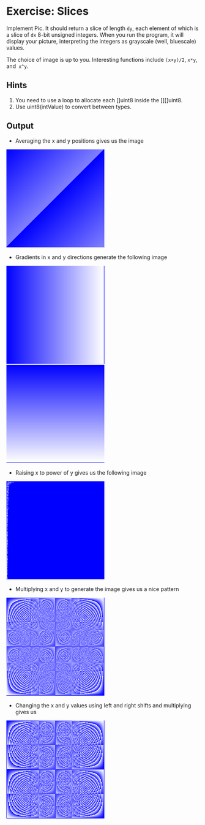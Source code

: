 # Exercise: Slices
Implement Pic. It should return a slice of length `dy`, each element of which is a slice of `dx` 8-bit unsigned integers. When you run the program, it will display your picture, interpreting the integers as grayscale (well, bluescale) values.

The choice of image is up to you. Interesting functions include `(x+y)/2`, `x*y`, and` x^y`.

## Hints
1. You need to use a loop to allocate each []uint8 inside the [][]uint8.
2. Use uint8(intValue) to convert between types.

## Output

- Averaging the x and y positions gives us the image 

![Output_Avg](Output/Avg.jpg)


- Gradients in x and y directions generate the following image

![Output_Gradient1](Output/Gradient1.jpg)
![Output_Gradient2](Output/Gradient2.jpg)


- Raising x to power of y gives us the following image 

![Output_Exp](Output/Exp.jpg)


- Multiplying x and y to generate the image gives us a nice pattern 

![Output_Mul](Output/Mul.jpg)


- Changing the x and y values using left and right shifts and multiplying gives us

![Output_Mul2](Output/Mul2.jpg)